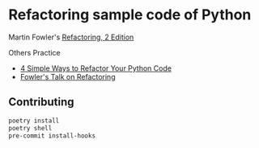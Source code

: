 # Refactoring sample code of Python

Martin Fowler's [Refactoring, 2 Edition](http://wiki.li3huo.com/book/Refactoring)

Others Practice

- [4 Simple Ways to Refactor Your Python Code](https://medium.com/code-85/4-simple-ways-to-refactor-your-python-code-2f491b767381)
- [Fowler's Talk on Refactoring](http://rockfish-cs.cs.unc.edu/204/refactoring.pdf)

## Contributing

```bash
poetry install
poetry shell
pre-commit install-hooks
```
